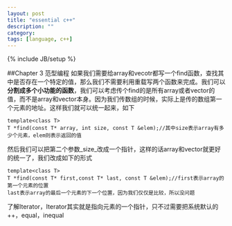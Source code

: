 ```yaml
---
layout: post
title: "essential c++"
description: ""
category: 
tags: [language, c++]
---
```

{% include JB/setup %}

##Chapter 3 范型编程
如果我们需要给array和vecotr都写一个find函数，查找其中是否存在一个特定的值，那么我们不需要利用重载写两个函数来完成。我们可以 **分割成多个小功能的函数**，我们可以考虑传个find的是所有array或者vector的值，而不是array和vector本身。因为我们传数组的时候，实际上是传的数组第一个元素的地址。这样我们就可以统一起来，如下
    
    template<class T>
    T *find(const T* array, int size, const T &elem);//其中size表示array有多少个元素，elem则表示返回的值
然后我们可以把第二个参数_size_改成一个指针，这样的话array和vector就更好的统一了，我们改成如下的形式

    template<class T>
    T *find(const T* first,const T* last, const T &elem);//first表示array的第一个元素的位置
    last表示array的最后一个元素的下一个位置，因为我们仅仅是比较，所以没问题
了解Iterator，Iterator其实就是指向元素的一个指针，只不过需要把系统默认的++，equal，inequal
